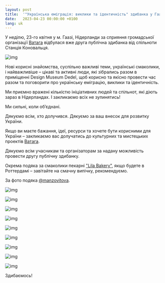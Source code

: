 ```yaml
---
layout: post
title:  '"Українська еміграція: виклики та ідентичність" здибанка у Гаазі'
date:   2023-04-23 00:00:00 +0100
lang: uk
---
```


У неділю, 23-го квітня у м. Гаазі, Нідерланди за сприяння громадської організації [Ватага](https://vataha.nl) відбулася вже друга публічна здибанка від спільноти Станція Коновальця.

![img](/assets/images/2023-04-23/dsc_0460.webp)

Нові корисні знайомства, суспільно важливі теми, українські смаколики, і найважливіше – цікаві та активні люди, які зібрались разом в приміщенні Design Museum Dedel, щоб корисно та якісно провести час разом та поговорити про українську еміграцію, виклики та ідентичність.

Ми приємно вражені кількістю ініціативних людей та спільнот, які діють зараз в Нідерландах. І закликаємо всіх не зупинятись!

Ми сильні, коли обʼєднані.

Дякуємо всім, хто долучився. Дякуємо за ваш внесок для розвитку України.

Якщо ви маєте бажання, ідеї, ресурси та хочете бути корисними для України – закликаємо вас долучатись до культурних та мистецьких проектів [Ватага](https://vataha.nl).

Дякуємо всім учасникам та організаторам за надану можливість провести другу публічну здибанку.

Окрема подяка за смаколики пекарні ["Lila Bakery"](https://www.instagram.com/lila.bakery.nl), якщо будете в Роттердамі – завітайте на смачну випічку, рекомендуємо.

За фото подяка [@manzovitova](https://www.instagram.com/manzovitova/).

![img](/assets/images/2023-04-23/dsc_0490.webp)

![img](/assets/images/2023-04-23/dsc_0536.webp)

![img](/assets/images/2023-04-23/dsc_0558.webp)

![img](/assets/images/2023-04-23/dsc_0596.webp)

![img](/assets/images/2023-04-23/dsc_0626.webp)

![img](/assets/images/2023-04-23/dsc_0630.webp)

![img](/assets/images/2023-04-23/dsc_0633.webp)

![img](/assets/images/2023-04-23/dsc_0644.webp)

![img](/assets/images/2023-04-23/dsc_0475.webp)


Здибаємось!